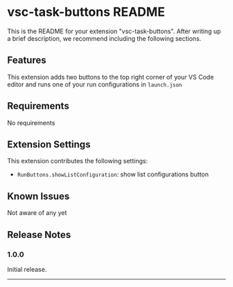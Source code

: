 # vsc-task-buttons README

This is the README for your extension "vsc-task-buttons". After writing up a brief description, we recommend including the following sections.

## Features

This extension adds two buttons to the top right corner of your VS Code editor and runs one of your run configurations in `launch.json`

## Requirements

No requirements

## Extension Settings

This extension contributes the following settings:

* `RunButtons.showListConfiguration`: show list configurations button

## Known Issues

Not aware of any yet

## Release Notes

### 1.0.0

Initial release.

-----------------------------------------------------------------------------------------------------------
